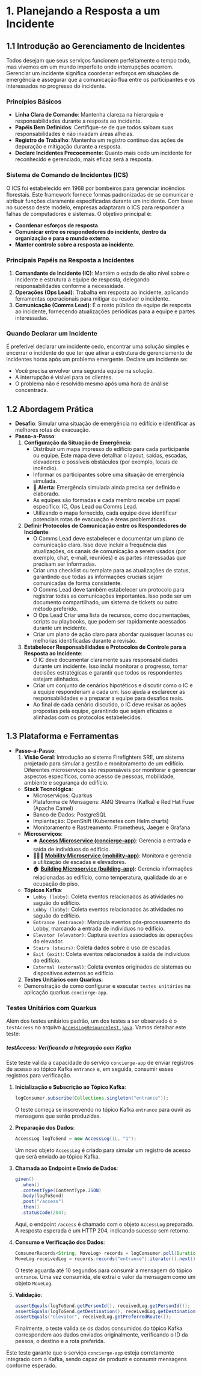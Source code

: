 # 1. Planejando a Resposta a um Incidente
## 1.1 Introdução ao Gerenciamento de Incidentes
Todos desejam que seus serviços funcionem perfeitamente o tempo todo, mas vivemos em um mundo imperfeito onde interrupções ocorrem. Gerenciar um incidente significa coordenar esforços em situações de emergência e assegurar que a comunicação flua entre os participantes e os interessados no progresso do incidente.
### Princípios Básicos
- **Linha Clara de Comando**: Mantenha clareza na hierarquia e responsabilidades durante a resposta ao incidente.
- **Papéis Bem Definidos**: Certifique-se de que todos saibam suas responsabilidades e não invadam áreas alheias.
- **Registro de Trabalho**: Mantenha um registro contínuo das ações de depuração e mitigação durante a resposta.
- **Declare Incidentes Precocemente**: Quanto mais cedo um incidente for reconhecido e gerenciado, mais eficaz será a resposta.
### Sistema de Comando de Incidentes (ICS)
O ICS foi estabelecido em 1968 por bombeiros para gerenciar incêndios florestais. Este framework fornece formas padronizadas de se comunicar e atribuir funções claramente especificadas durante um incidente. Com base no sucesso deste modelo, empresas adaptaram o ICS para responder a falhas de computadores e sistemas. O objetivo principal é:
- **Coordenar esforços de resposta**.
- **Comunicar entre os respondedores do incidente, dentro da organização e para o mundo externo**.
- **Manter controle sobre a resposta ao incidente**.
### Principais Papéis na Resposta a Incidentes
1. **Comandante de Incidente (IC)**: Mantém o estado de alto nível sobre o incidente e estrutura a equipe de resposta, delegando responsabilidades conforme a necessidade.
2. **Operações (Ops Lead)**: Trabalha em resposta ao incidente, aplicando ferramentas operacionais para mitigar ou resolver o incidente.
3. **Comunicação (Comms Lead)**: É o rosto público da equipe de resposta ao incidente, fornecendo atualizações periódicas para a equipe e partes interessadas.
### Quando Declarar um Incidente
É preferível declarar um incidente cedo, encontrar uma solução simples e encerrar o incidente do que ter que ativar a estrutura de gerenciamento de incidentes horas após um problema emergente. Declare um incidente se:

- Você precisa envolver uma segunda equipe na solução.
- A interrupção é visível para os clientes.
- O problema não é resolvido mesmo após uma hora de análise concentrada.
  
## 1.2 Abordagem Prática
- **Desafio**: Simular uma situação de emergência no edifício e identificar as melhores rotas de evacuação.
- **Passo-a-Passo**:
  1. **Configuração da Situação de Emergência**:
      - Distribuir um mapa impresso do edifício para cada participante ou equipe. Este mapa deve detalhar o layout, saídas, escadas, elevadores e possíveis obstáculos (por exemplo, locais de incêndio).
      - Informar os participantes sobre uma situação de emergência simulada.
      - 🚨 **Alerta**: Emergência simulada ainda precisa ser definido e elaborado.
      - As equipes são formadas e cada membro recebe um papel específico: IC, Ops Lead ou Comms Lead.
      - Utilizando o mapa fornecido, cada equipe deve identificar potenciais rotas de evacuação e áreas problemáticas.
  2. **Definir Protocolos de Comunicação entre os Respondedores do Incidente**:
     - O Comms Lead deve estabelecer e documentar um plano de comunicação claro. Isso deve incluir a frequência das atualizações, os canais de comunicação a serem usados (por exemplo, chat, e-mail, reuniões) e as partes interessadas que precisam ser informadas.
     - Criar uma checklist ou template para as atualizações de status, garantindo que todas as informações cruciais sejam comunicadas de forma consistente.
     - O Comms Lead deve também estabelecer um protocolo para registrar todas as comunicações importantes. Isso pode ser um documento compartilhado, um sistema de tickets ou outro método preferido.
     - O Ops Lead Criar uma lista de recursos, como documentações, scripts ou playbooks, que podem ser rapidamente acessados durante um incidente.
     - Criar um plano de ação claro para abordar quaisquer lacunas ou melhorias identificadas durante a revisão.
  3. **Estabelecer Responsabilidades e Protocolos de Controle para a Resposta ao Incidente**:
     - O IC deve documentar claramente suas responsabilidades durante um incidente. Isso inclui monitorar o progresso, tomar decisões estratégicas e garantir que todos os respondentes estejam alinhados.
     - Criar um conjunto de cenários hipotéticos e discutir como o IC e a equipe responderiam a cada um. Isso ajuda a esclarecer as responsabilidades e a preparar a equipe para desafios reais.
     - Ao final de cada cenário discutido, o IC deve revisar as ações propostas pela equipe, garantindo que sejam eficazes e alinhadas com os protocolos estabelecidos.

## 1.3 Plataforma e Ferramentas
- **Passo-a-Passo**:
  1. **Visão Geral**: Introdução ao sistema Firefighters SRE, um sistema projetado para simular a gestão e monitoramento de um edifício. Diferentes microserviços são responsáveis por monitorar e gerenciar aspectos específicos, como acesso de pessoas, mobilidade, ambiente e segurança do edifício.
    - **Stack Tecnológica**:
       - Microserviços: Quarkus
       - Plataforma de Mensagens: AMQ Streams (Kafka) e Red Hat Fuse (Apache Camel)
       - Banco de Dados: PostgreSQL
       - Implantação: OpenShift (Kubernetes com Helm charts)
       - Monitoramento e Rastreamento: Prometheus, Jaeger e Grafana
    - **Microserviços**:
       - 🛎️ [**Access Microservice (concierge-app)**](https://github.com/firefighters-sre/concierge-app): Gerencia a entrada e saída de indivíduos do edifício.
       - 🚶‍♂️🔝 [**Mobility Microservice (mobility-app)**](https://github.com/firefighters-sre/mobility-app): Monitora e gerencia a utilização de escadas e elevadores.
       - 🏠 [**Building Microservice (building-app)**](https://github.com/firefighters-sre/building-app): Gerencia informações relacionadas ao edifício, como temperatura, qualidade do ar e ocupação do piso.
    - **Tópicos Kafka**:
       - `Lobby (lobby)`: Coleta eventos relacionados às atividades no saguão do edifício.
       - `Lobby (lobby)`: Coleta eventos relacionados às atividades no saguão do edifício.
       - `Entrance (entrance)`: Manipula eventos pós-processamento do Lobby, marcando a entrada de indivíduos no edifício.
       - `Elevator (elevator)`: Captura eventos associados às operações do elevador.
       - `Stairs (stairs)`: Coleta dados sobre o uso de escadas.
       - `Exit (exit)`: Coleta eventos relacionados à saída de indivíduos do edifício.
       - `External (external)`: Coleta eventos originados de sistemas ou dispositivos externos ao edifício.
  2. **Testes Unitários com Quarkus**:
    - Demonstração de como configurar e executar `testes unitários` na aplicação quarkus `concierge-app`.
### Testes Unitários com Quarkus
Além dos testes unitários padrão, um dos testes a ser observado é o `testAccess` no arquivo [`AccessLogResourceTest.java`](
https://github.com/firefighters-sre/concierge-app/blob/main/src/test/java/com/redhat/quarkus/resources/AccessLogResourceTest.java). Vamos detalhar este teste:
##### testAccess: Verificando a Integração com Kafka
Este teste valida a capacidade do serviço `concierge-app` de enviar registros de acesso ao tópico Kafka `entrance` e, em seguida, consumir esses registros para verificação.

1. **Inicialização e Subscrição ao Tópico Kafka**:
    ```java
    logConsumer.subscribe(Collections.singleton("entrance"));
    ```
   O teste começa se inscrevendo no tópico Kafka `entrance` para ouvir as mensagens que serão produzidas.

2. **Preparação dos Dados**:
    ```java
    AccessLog logToSend = new AccessLog(1L, "1");
    ```
   Um novo objeto `AccessLog` é criado para simular um registro de acesso que será enviado ao tópico Kafka.

3. **Chamada ao Endpoint e Envio de Dados**:
    ```java
    given()
      .when()
      .contentType(ContentType.JSON)
      .body(logToSend)
      .post("/access")
      .then()
      .statusCode(204);
    ```
   Aqui, o endpoint `/access` é chamado com o objeto `AccessLog` preparado. A resposta esperada é um HTTP 204, indicando sucesso sem retorno.

4. **Consumo e Verificação dos Dados**:
    ```java
    ConsumerRecords<String, MoveLog> records = logConsumer.poll(Duration.ofMillis(10000));
    MoveLog receivedLog = records.records("entrance").iterator().next().value();
    ```
   O teste aguarda até 10 segundos para consumir a mensagem do tópico `entrance`. Uma vez consumida, ele extrai o valor da mensagem como um objeto `MoveLog`.

5. **Validação**:
    ```java
    assertEquals(logToSend.getPersonId(), receivedLog.getPersonId());
    assertEquals(logToSend.getDestination(), receivedLog.getDestination());
    assertEquals("elevator", receivedLog.getPreferredRoute());
    ```
   Finalmente, o teste valida se os dados consumidos do tópico Kafka correspondem aos dados enviados originalmente, verificando o ID da pessoa, o destino e a rota preferida.

Este teste garante que o serviço `concierge-app` esteja corretamente integrado com o Kafka, sendo capaz de produzir e consumir mensagens conforme esperado.